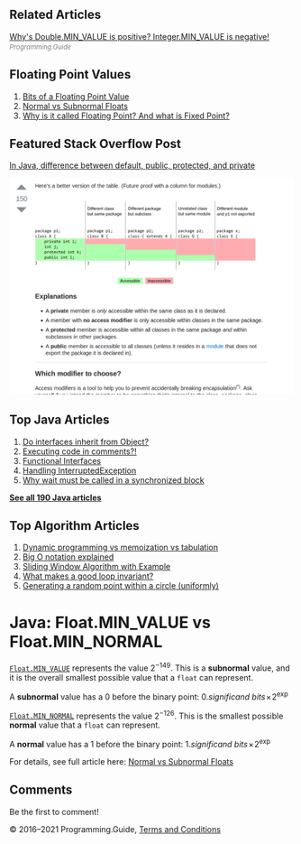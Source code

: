 <span class="underline"></span>

<span class="underline"></span>

Related Articles
----------------

[Why's Double.​MIN\_VALUE is positive? Integer.​MIN\_VALUE is negative!](integer-minvalue-negative-double-minvalue-positive.html)  
<span style="color: grey; font-style: italic; font-size: smaller">Programming.Guide</span>

Floating Point Values
---------------------

1.  [Bits of a Floating Point Value](../bits-of-a-floating-point-value.html)
2.  [Normal vs Subnormal Floats](../normal-vs-subnormal-floats.html)
3.  [Why is it called Floating Point? And what is Fixed Point?](../why-is-it-called-floating-point-and-what-is-fixed-point.html)

Featured Stack Overflow Post
----------------------------

[In Java, difference between default, public, protected, and private](https://stackoverflow.com/a/33627846/276052)  
  
[<img src="../images/so-featured-33627846.png" alt="StackOverflow screenshot thumbnail" class="screenshot" />](https://stackoverflow.com/a/33627846/276052)

<span class="underline"></span>

Top Java Articles
-----------------

1.  [Do interfaces inherit from Object?](do-interfaces-inherit-from-object.html)
2.  [Executing code in comments?!](executing-code-in-comments.html)
3.  [Functional Interfaces](functional-interfaces.html)
4.  [Handling InterruptedException](handling-interrupted-exceptions.html)
5.  [Why wait must be called in a synchronized block](why-wait-must-be-in-synchronized.html)

[**See all 190 Java articles**](index.html)

Top Algorithm Articles
----------------------

1.  [Dynamic programming vs memoization vs tabulation](../dynamic-programming-vs-memoization-vs-tabulation.html)
2.  [Big O notation explained](../big-o-notation-explained.html)
3.  [Sliding Window Algorithm with Example](../sliding-window-example.html)
4.  [What makes a good loop invariant?](../what-makes-a-good-loop-invariant.html)
5.  [Generating a random point within a circle (uniformly)](../random-point-within-circle.html)

Java: Float.MIN\_VALUE vs Float.MIN\_NORMAL
===========================================

[`Float.MIN_VALUE`](https://docs.oracle.com/javase/8/docs/api/java/lang/Float.html#MIN_VALUE) represents the value 2<sup>−149</sup>. This is a **subnormal** value, and it is the overall smallest possible value that a `float` can represent.

A **subnormal** value has a 0 before the binary point: <span style="white-space: nowrap">0.<span style="font-style: italic">significand bits</span> × 2<sup>exp</sup></span>

[`Float.MIN_NORMAL`](https://docs.oracle.com/javase/8/docs/api/java/lang/Float.html#MIN_NORMAL) represents the value 2<sup>−126</sup>. This is the smallest possible **normal** value that a `float` can represent.

A **normal** value has a 1 before the binary point: <span style="white-space: nowrap">1.<span style="font-style: italic">significand bits</span> × 2<sup>exp</sup></span>

For details, see full article here: [Normal vs Subnormal Floats](../normal-vs-subnormal-floats.html)

Comments
--------

Be the first to comment!

© 2016–2021 Programming.Guide, [Terms and Conditions](../terms-and-conditions.html)
